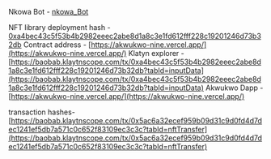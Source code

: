 Nkowa Bot - [nkowa_Bot](https://t.me/nkowa_Bot)

NFT library deployment hash - [0xa4bec43c5f53b4b2982eeec2abe8d1a8c3e1fd612fff228c19201246d73b32db](https://akwukwo-nine.vercel.app/)
Contract address - [https://akwukwo-nine.vercel.app/](https://akwukwo-nine.vercel.app/)
Klatyn explorer - [https://baobab.klaytnscope.com/tx/0xa4bec43c5f53b4b2982eeec2abe8d1a8c3e1fd612fff228c19201246d73b32db?tabId=inputData](https://baobab.klaytnscope.com/tx/0xa4bec43c5f53b4b2982eeec2abe8d1a8c3e1fd612fff228c19201246d73b32db?tabId=inputData)
Akwukwo Dapp - [https://akwukwo-nine.vercel.app/](https://akwukwo-nine.vercel.app/)

transaction hashes- [https://baobab.klaytnscope.com/tx/0x5ac6a32ecef959b09d31c9d0fd4d7dec1241ef5db7a571c0c652f83109ec3c3c?tabId=nftTransfer](https://baobab.klaytnscope.com/tx/0x5ac6a32ecef959b09d31c9d0fd4d7dec1241ef5db7a571c0c652f83109ec3c3c?tabId=nftTransfer)

